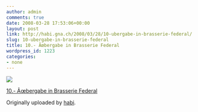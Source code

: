 ```yaml
---
author: admin
comments: true
date: 2008-03-28 17:53:06+00:00
layout: post
link: http://habi.gna.ch/2008/03/28/10-ubergabe-in-brasserie-federal/
slug: 10-ubergabe-in-brasserie-federal
title: 10.- Ãœbergabe in Brasserie Federal
wordpress_id: 1223
categories:
- none
---
```



 [![](http://farm3.static.flickr.com/2319/2368556263_b4eab16d5a_m.jpg)](http://www.flickr.com/photos/habi/2368556263/)
   

 
  [10.- Ãœbergabe in Brasserie Federal](http://www.flickr.com/photos/habi/2368556263/)
    

  Originally uploaded by [habi](http://www.flickr.com/people/habi/).
 




  

